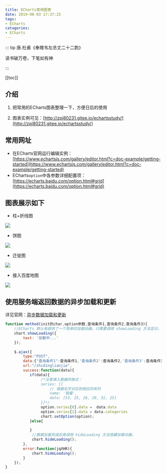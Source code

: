 ```yaml
---
title: ECharts常用图表
date: 2019-08-03 17:37:25
tags:
- ECharts
catagories:
- ECharts
---
```


::: tip 唐.杜甫《奉赠韦左丞丈二十二韵》

读书破万卷，下笔如有神

 :::

[[toc]]

## 介绍

1. 把常用的ECharts图表整理一下，方便日后的使用

2. 图表实例可见：[http://zpj80231.gitee.io/echartsstudy/](http://zpj80231.gitee.io/echartsstudy/)


## 常用网址

- 在ECharts官网运行编辑实例：[https://www.echartsjs.com/gallery/editor.html?c=doc-example/getting-started](https://www.echartsjs.com/gallery/editor.html?c=doc-example/getting-started)
- ECharts`option`中各参数详细配置项：[https://echarts.baidu.com/option.html#grid](https://echarts.baidu.com/option.html#grid)

## 图表展示如下

- 柱+折线图

![](/znote/img/EChartsStudy/柱+折线图.png)

- 饼图

![](/znote/categories/img/EChartsStudy/饼图.png)

- 迁徙图

![](/znote/img/EChartsStudy/迁徙图.png)

- 接入百度地图

![](/znote/img/EChartsStudy/接入百度地图.png)

## 使用服务端返回数据的异步加载和更新

详见官网：[异步数据加载和更新](https://echarts.baidu.com/tutorial.html#异步数据加载和更新)

```javascript
function method(init的char,option参数,查询条件1,查询条件2,查询条件3){
	//ECharts 默认有提供了一个简单的加载动画。只需要调用 showLoading 方法显示。数据加载完成后再调用 hideLoading 方法隐藏加载动画。
    chart.showLoading({
		text: '加载中...'
	});
    
	$.ajax({
		type:"POST",
		data:{"查询条件1":查询条件1,'查询条件2':查询条件2,'查询条件3':查询条件3},
        url:"/zhidinglianjie",
        success:function(data){
           if(data){
               	/*注意填入数据的格式：
               	series: [{
                    // 根据名字对应到相应的系列
                    name: '销量',
                    data: [53, 25, 26, 20, 32, 25]
        		}]*/
				option.series[0].data =  data.data
				option.series[1].data = data.categories
				chart.setOption(option);
           }else{
                
           }
            //数据加载完成后再调用 hideLoading 方法隐藏加载动画。
			chart.hideLoading();
        },
        error:function(jqXHR){
			chart.hideLoading();
        }
	});
}
```

